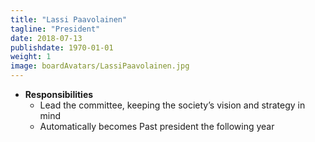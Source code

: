 ```yaml
---
title: "Lassi Paavolainen"
tagline: "President"
date: 2018-07-13
publishdate: 1970-01-01
weight: 1
image: boardAvatars/LassiPaavolainen.jpg
---
```



- **Responsibilities**
  - Lead the committee, keeping the society’s vision and strategy in mind
  - Automatically becomes Past president the following year
